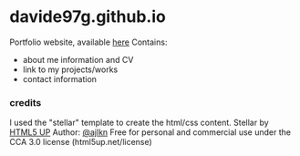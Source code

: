 # davide97g.github.io

Portfolio website, available [here](https://davide97g.github.io)
Contains:
- about me information and CV
- link to my projects/works
- contact information

### credits
I used the "stellar" template to create the html/css content.
Stellar by [HTML5 UP](https://html5up.net) 
Author: [@ajlkn](https://twitter.com/ajlkn)
Free for personal and commercial use under the CCA 3.0 license (html5up.net/license)